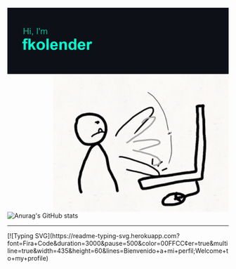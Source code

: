 [![MasterHead](https://github.com/fkolender/fkolender/blob/master/header.png)](https://github.com/fkolender)
<img align="right" alt="Coding" width="400" src="https://github.com/fkolender/fkolender/blob/master/gifbangkb.gif">
![Anurag's GitHub stats](https://github-readme-stats.vercel.app/api?username=fkolender&hide=contribs,prs,issues,stars&show_icons=true&theme=tokyonight)
<hr></hr>
[![Typing SVG](https://readme-typing-svg.herokuapp.com?font=Fira+Code&duration=3000&pause=500&color=00FFCC&center=true&multiline=true&width=435&height=60&lines=Bienvenido+a+mi+perfil;Welcome+to+my+profile)
